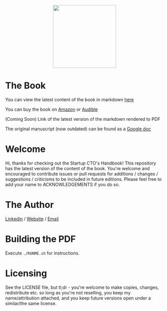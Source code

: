 <p align="center">
  <img width="200" src="published_files/cover.png">
</p>

# The Book
You can view the latest content of the book in markdown [here](StartupCTOHandbook.md)

You can buy the book on [Amazon](https://www.amazon.com/dp/1955811563) or [Audible](https://www.audible.com/pd/B0CXB5YZL2)

(Coming Soon) Link of the latest version of the markdown rendered to PDF

The original manuscript (now outdated) can be found as a [Google doc](https://docs.google.com/document/d/147KVarJdNQ2ZdmDHOSsd7W39anejRu2NfxEWCzwl0IU/edit)

# Welcome
Hi, thanks for checking out the Startup CTO's Handbook!  This repository has the latest version of the content of the book. You're welcome and encouraged to contribute issues or pull requests for additions / changes / suggestions / criticisms to be included in future editions. Please feel free to add your name to ACKNOWLEDGEMENTS if you do so.

# The Author
[Linkedin](https://www.linkedin.com/in/zachgoldberg/) / [Website](https://zachgoldberg.com) / [Email](mailto:zach@zachgoldberg.com)

# Building the PDF

Execute `./RUNME.sh` for instructions.

# Licensing
See the LICENSE file, but tl;dr - you're welcome to make copies, changes, redistribute etc. so long as you're not reselling, you keep my name/attribution attached, and you keep future versions open under a similar/the same license.

